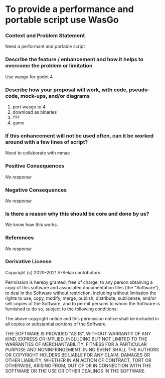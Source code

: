 # To provide a performance and portable script use WasGo

### Context and Problem Statement

Need a performant and portable script

### Describe the feature / enhancement and how it helps to overcome the problem or limitation

Use wasgo for godot 4

### Describe how your proposal will work, with code, pseudo-code, mock-ups, and/or diagrams

1. port wasgo to 4
2. download as binaries
3. ???
4. game

### If this enhancement will not be used often, can it be worked around with a few lines of script?

Need to collaborate with mmae

### Positive Consequences

_No response_

### Negative Consequences

_No response_

### Is there a reason why this should be core and done by us?

We know how this works.

### References

_No response_

### Derivative License

Copyright (c) 2020-2021 V-Sekai contributors.

Permission is hereby granted, free of charge, to any person obtaining a copy
of this software and associated documentation files (the "Software"), to deal
in the Software without restriction, including without limitation the rights
to use, copy, modify, merge, publish, distribute, sublicense, and/or sell
copies of the Software, and to permit persons to whom the Software is
furnished to do so, subject to the following conditions:

The above copyright notice and this permission notice shall be included in all
copies or substantial portions of the Software.

THE SOFTWARE IS PROVIDED "AS IS", WITHOUT WARRANTY OF ANY KIND, EXPRESS OR
IMPLIED, INCLUDING BUT NOT LIMITED TO THE WARRANTIES OF MERCHANTABILITY,
FITNESS FOR A PARTICULAR PURPOSE AND NONINFRINGEMENT. IN NO EVENT SHALL THE
AUTHORS OR COPYRIGHT HOLDERS BE LIABLE FOR ANY CLAIM, DAMAGES OR OTHER
LIABILITY, WHETHER IN AN ACTION OF CONTRACT, TORT OR OTHERWISE, ARISING FROM,
OUT OF OR IN CONNECTION WITH THE SOFTWARE OR THE USE OR OTHER DEALINGS IN THE
SOFTWARE.
